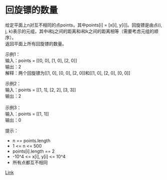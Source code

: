 <h1>回旋镖的数量</h1>

给定平面上n对互不相同的点points，其中points[i] = [x[i], y[i]]。回旋镖是由点(i, j, k)表示的元组，其中i和j之间的距离和i和k之间的距离相等（需要考虑元组的顺序）。</br>
返回平面上所有回旋镖的数量。</br>

示例1：</br>
输入：points = [[0, 0], [1, 0], [2, 0]]</br>
输出：2</br>
解释：两个回旋镖为[[1, 0], [0, 0], [2, 0]]和[[1, 0], [2, 0], [0, 0]]</br>

示例2：</br>
输入：points = [[1, 1], [2, 2], [3, 3]]</br>
输出：2</br>
</br>
示例3：</br>
输入：points = [[1, 1]]</br>
输出：0</br>

提示：
- n == points.length
- 1 <= n <= 500
- points[i].length == 2
- -10^4 <= x[i], y[i] <= 10^4
- 所有点都互不相同

[Link](https://leetcode-cn.com/problems/number-of-boomerangs/)